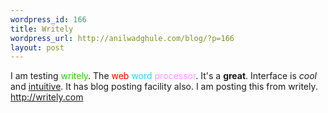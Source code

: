 ```yaml
--- 
wordpress_id: 166
title: Writely
wordpress_url: http://anilwadghule.com/blog/?p=166
layout: post
---
```

<div xmlns="http://www.w3.org/1999/xhtml">I am testing <span style="color: rgb(51, 204, 0);">writely</span>. The <span style="color: rgb(255, 0, 0);">web</span> <span style="color: rgb(51, 204, 255);">word</span> <span style="color: rgb(255, 153, 255);">processor</span>. It's a <span style="font-weight: bold;">great</span>. Interface is <span style="font-style: italic;">cool</span> and <span style="text-decoration: underline;">intuitive</span>. It has blog posting facility also. I am posting this from writely. <a href="http://writely.com/">http://writely.com</a><br /></div>

